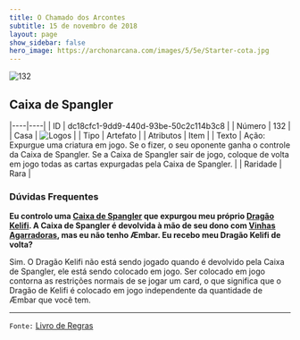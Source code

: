 ```yaml
---
title: O Chamado dos Arcontes
subtitle: 15 de novembro de 2018
layout: page
show_sidebar: false
hero_image: https://archonarcana.com/images/5/5e/Starter-cota.jpg
---
```


![132](https://cdn.keyforgegame.com/media/card_front/pt/341_132_XQ93M42M9FR5_pt.png)

## Caixa de Spangler

|----|----|
| ID | dc18cfc1-9dd9-440d-93be-50c2c114b3c8 |
| Número | 132 |
| Casa | ![Logos](https://archonarcana.com/images/thumb/c/ce/Logos.png/22px-Logos.png "Logos") |
| Tipo | Artefato |
| Atributos | Item |
| Texto | Ação: Expurgue uma criatura em jogo. Se o fizer, o seu oponente ganha o controle da Caixa de Spangler. Se a Caixa de Spangler sair de jogo, coloque de volta em jogo todas as cartas expurgadas pela Caixa de Spangler. |
| Raridade | Rara |

### Dúvidas Frequentes

**Eu controlo uma [Caixa de Spangler](/cota/132) que expurgou meu
próprio [Dragão Kelifi](/cota/037). A Caixa de Spangler é devolvida
à mão de seu dono com [Vinhas Agarradoras](/cota/324), mas eu não
tenho Æmbar. Eu recebo meu Dragão Kelifi de volta?**

Sim. O Dragão Kelifi não está sendo jogado quando é devolvido pela
Caixa de Spangler, ele está sendo colocado em jogo. Ser colocado
em jogo contorna as restrições normais de se jogar um card, o que
significa que o Dragão de Kelifi é colocado em jogo independente da
quantidade de Æmbar que você tem.

<hr/>

`Fonte:` [Livro de Regras](https://drive.google.com/open?id=14pM1J8ZR_4hZbGFZt-ArQdAGsHCPEQdE)
